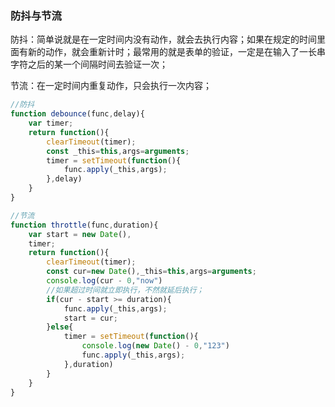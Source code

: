 ### 防抖与节流

防抖：简单说就是在一定时间内没有动作，就会去执行内容；如果在规定的时间里面有新的动作，就会重新计时；最常用的就是表单的验证，一定是在输入了一长串字符之后的某一个间隔时间去验证一次；

节流：在一定时间内重复动作，只会执行一次内容；

```javascript
//防抖
function debounce(func,delay){
    var timer;
    return function(){
        clearTimeout(timer);
        const _this=this,args=arguments;
        timer = setTimeout(function(){
            func.apply(_this,args);
        },delay)
    }
}
```

```javascript
//节流
function throttle(func,duration){
    var start = new Date(),
    timer;
    return function(){
        clearTimeout(timer);
        const cur=new Date(),_this=this,args=arguments;
        console.log(cur - 0,"now")
        //如果超过时间就立即执行，不然就延后执行；
        if(cur - start >= duration){
            func.apply(_this,args);
            start = cur;
        }else{
            timer = setTimeout(function(){
                console.log(new Date() - 0,"123")
                func.apply(_this,args);
            },duration)
        }
    }
}
```

